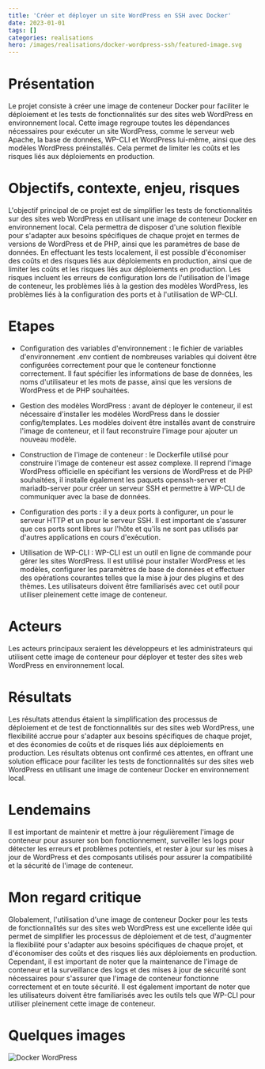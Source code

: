 ```yaml
---
title: 'Créer et déployer un site WordPress en SSH avec Docker'
date: 2023-01-01
tags: []
categories: realisations
hero: /images/realisations/docker-wordpress-ssh/featured-image.svg
---
```


# Présentation

Le projet consiste à créer une image de conteneur Docker pour faciliter le déploiement et les tests de fonctionnalités sur des sites web WordPress en environnement local. Cette image regroupe toutes les dépendances nécessaires pour exécuter un site WordPress, comme le serveur web Apache, la base de données, WP-CLI et WordPress lui-même, ainsi que des modèles WordPress préinstallés. Cela permet de limiter les coûts et les risques liés aux déploiements en production.

# Objectifs, contexte, enjeu, risques

L'objectif principal de ce projet est de simplifier les tests de fonctionnalités sur des sites web WordPress en utilisant une image de conteneur Docker en environnement local. Cela permettra de disposer d'une solution flexible pour s'adapter aux besoins spécifiques de chaque projet en termes de versions de WordPress et de PHP, ainsi que les paramètres de base de données. En effectuant les tests localement, il est possible d'économiser des coûts et des risques liés aux déploiements en production, ainsi que de limiter les coûts et les risques liés aux déploiements en production. Les risques incluent les erreurs de configuration lors de l'utilisation de l'image de conteneur, les problèmes liés à la gestion des modèles WordPress, les problèmes liés à la configuration des ports et à l'utilisation de WP-CLI.

# Etapes

- Configuration des variables d'environnement : le fichier de variables d'environnement .env contient de nombreuses variables qui doivent être configurées correctement pour que le conteneur fonctionne correctement. Il faut spécifier les informations de base de données, les noms d'utilisateur et les mots de passe, ainsi que les versions de WordPress et de PHP souhaitées.

- Gestion des modèles WordPress : avant de déployer le conteneur, il est nécessaire d'installer les modèles WordPress dans le dossier config/templates. Les modèles doivent être installés avant de construire l'image de conteneur, et il faut reconstruire l'image pour ajouter un nouveau modèle.

- Construction de l'image de conteneur : le Dockerfile utilisé pour construire l'image de conteneur est assez complexe. Il reprend l'image WordPress officielle en spécifiant les versions de WordPress et de PHP souhaitées, il installe également les paquets openssh-server et mariadb-server pour créer un serveur SSH et permettre à WP-CLI de communiquer avec la base de données.

- Configuration des ports : il y a deux ports à configurer, un pour le serveur HTTP et un pour le serveur SSH. Il est important de s'assurer que ces ports sont libres sur l'hôte et qu'ils ne sont pas utilisés par d'autres applications en cours d'exécution.

- Utilisation de WP-CLI : WP-CLI est un outil en ligne de commande pour gérer les sites WordPress. Il est utilisé pour installer WordPress et les modèles, configurer les paramètres de base de données et effectuer des opérations courantes telles que la mise à jour des plugins et des thèmes. Les utilisateurs doivent être familiarisés avec cet outil pour utiliser pleinement cette image de conteneur.

# Acteurs

Les acteurs principaux seraient les développeurs et les administrateurs qui utilisent cette image de conteneur pour déployer et tester des sites web WordPress en environnement local.

# Résultats

Les résultats attendus étaient la simplification des processus de déploiement et de test de fonctionnalités sur des sites web WordPress, une flexibilité accrue pour s'adapter aux besoins spécifiques de chaque projet, et des économies de coûts et de risques liés aux déploiements en production. Les résultats obtenus ont confirmé ces attentes, en offrant une solution efficace pour faciliter les tests de fonctionnalités sur des sites web WordPress en utilisant une image de conteneur Docker en environnement local.

# Lendemains

Il est important de maintenir et mettre à jour régulièrement l'image de conteneur pour assurer son bon fonctionnement, surveiller les logs pour détecter les erreurs et problèmes potentiels, et rester à jour sur les mises à jour de WordPress et des composants utilisés pour assurer la compatibilité et la sécurité de l'image de conteneur.

# Mon regard critique

Globalement, l'utilisation d'une image de conteneur Docker pour les tests de fonctionnalités sur des sites web WordPress est une excellente idée qui permet de simplifier les processus de déploiement et de test, d'augmenter la flexibilité pour s'adapter aux besoins spécifiques de chaque projet, et d'économiser des coûts et des risques liés aux déploiements en production. Cependant, il est important de noter que la maintenance de l'image de conteneur et la surveillance des logs et des mises à jour de sécurité sont nécessaires pour s'assurer que l'image de conteneur fonctionne correctement et en toute sécurité. Il est également important de noter que les utilisateurs doivent être familiarisés avec les outils tels que WP-CLI pour utiliser pleinement cette image de conteneur.

# Quelques images
![Docker WordPress](/images/realisations/docker-wordpress-ssh/buildssh-login.png)